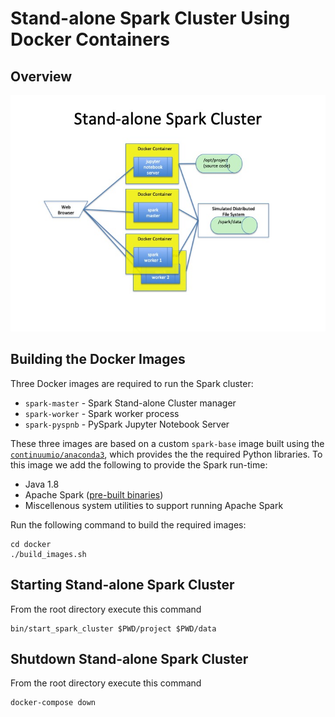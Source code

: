 # Stand-alone Spark Cluster Using Docker Containers

## Overview

![Architecture Overview](./images/architecture_slide.jpg)


## Building the Docker Images
Three Docker images are required to run the Spark cluster:
* `spark-master` - Spark Stand-alone Cluster manager
* `spark-worker` - Spark worker process
* `spark-pyspnb` - PySpark Jupyter Notebook Server

These three images are based on a custom `spark-base` image built using the [`continuumio/anaconda3`](https://hub.docker.com/r/continuumio/anaconda3/), which provides the the required Python libraries.  To this image we add the following to provide the Spark run-time:
* Java 1.8
* Apache Spark ([pre-built binaries](https://spark.apache.org/downloads.html))
* Miscellenous system utilities to support running Apache Spark

Run the following command to build the required images:
```
cd docker
./build_images.sh
```

## Starting Stand-alone Spark Cluster
From the root directory execute this command
```
bin/start_spark_cluster $PWD/project $PWD/data
```


## Shutdown Stand-alone Spark Cluster
From the root directory execute this command
```
docker-compose down
```